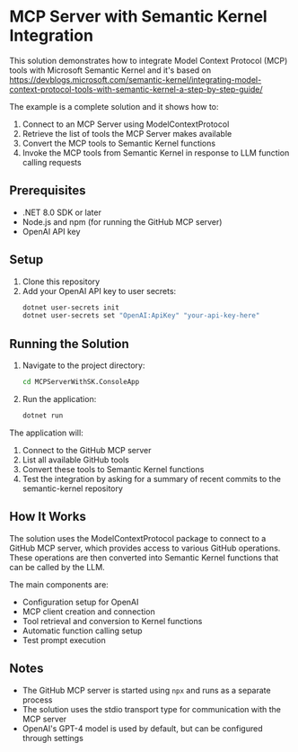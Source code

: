 # MCP Server with Semantic Kernel Integration

This solution demonstrates how to integrate Model Context Protocol (MCP) tools with Microsoft Semantic Kernel and it's based on https://devblogs.microsoft.com/semantic-kernel/integrating-model-context-protocol-tools-with-semantic-kernel-a-step-by-step-guide/

The example is a complete solution and it shows how to:

1. Connect to an MCP Server using ModelContextProtocol
2. Retrieve the list of tools the MCP Server makes available
3. Convert the MCP tools to Semantic Kernel functions
4. Invoke the MCP tools from Semantic Kernel in response to LLM function calling requests

## Prerequisites

- .NET 8.0 SDK or later
- Node.js and npm (for running the GitHub MCP server)
- OpenAI API key

## Setup

1. Clone this repository
2. Add your OpenAI API key to user secrets:
   ```bash
   dotnet user-secrets init
   dotnet user-secrets set "OpenAI:ApiKey" "your-api-key-here"
   ```

## Running the Solution

1. Navigate to the project directory:
   ```bash
   cd MCPServerWithSK.ConsoleApp
   ```

2. Run the application:
   ```bash
   dotnet run
   ```

The application will:
1. Connect to the GitHub MCP server
2. List all available GitHub tools
3. Convert these tools to Semantic Kernel functions
4. Test the integration by asking for a summary of recent commits to the semantic-kernel repository

## How It Works

The solution uses the ModelContextProtocol package to connect to a GitHub MCP server, which provides access to various GitHub operations. These operations are then converted into Semantic Kernel functions that can be called by the LLM.

The main components are:
- Configuration setup for OpenAI
- MCP client creation and connection
- Tool retrieval and conversion to Kernel functions
- Automatic function calling setup
- Test prompt execution

## Notes

- The GitHub MCP server is started using `npx` and runs as a separate process
- The solution uses the stdio transport type for communication with the MCP server
- OpenAI's GPT-4 model is used by default, but can be configured through settings 